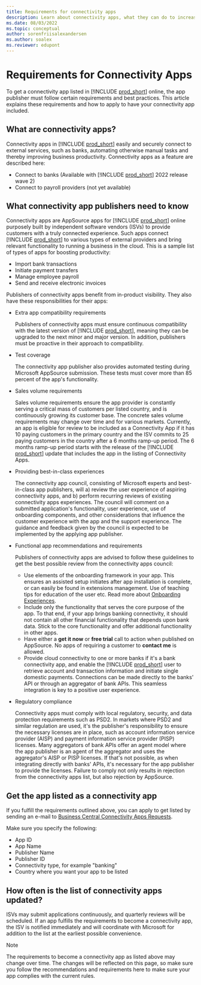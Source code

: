```yaml
---
title: Requirements for connectivity apps
description: Learn about connectivity apps, what they can do to increase business productivity, and how to get your app listed as a connectivity app.
ms.date: 08/03/2022
ms.topic: conceptual
author: sorenfriisalexandersen
ms.author: soalex
ms.reviewer: edupont
---
```


# Requirements for Connectivity Apps

To get a connectivity app listed in [!INCLUDE [prod_short](../includes/prod_short.md)] online, the app publisher must follow certain requirements and best practices. This article explains these requirements and how to apply to have your connectivity app included.

## What are connectivity apps?

Connectivity apps in [!INCLUDE [prod_short](../includes/prod_short.md)] easily and securely connect to external services, such as banks, automating otherwise manual tasks and thereby improving business productivity. Connectivity apps as a feature are described here:

* Connect to banks (Available with [!INCLUDE [prod_short](../includes/prod_short.md)] 2022 release wave 2)
* Connect to payroll providers (not yet available)

## What connectivity app publishers need to know

Connectivity apps are AppSource apps for [!INCLUDE [prod_short](../includes/prod_short.md)] online purposely built by independent software vendors (ISVs) to provide customers with a truly connected experience. Such apps connect [!INCLUDE [prod_short](../includes/prod_short.md)] to various types of external providers and bring relevant functionality to running a business in the cloud. This is a sample list of types of apps for boosting productivity:

* Import bank transactions  
* Initiate payment transfers  
* Manage employee payroll  
* Send and receive electronic invoices  

Publishers of connectivity apps benefit from in-product visibility. They also have these responsibilities for their apps:

* Extra app compatibility requirements

    Publishers of connectivity apps must ensure continuous compatibility with the latest version of [!INCLUDE [prod_short](../includes/prod_short.md)], meaning they can be upgraded to the next minor and major version. In addition, publishers must be proactive in their approach to compatibility.

* Test coverage

    The connectivity app publisher also provides automated testing during Microsoft AppSource submission. These tests must cover more than 85 percent of the app's functionality.

* Sales volume requirements

    Sales volume requirements ensure the app provider is constantly serving a critical mass of customers per listed country, and is continuously growing its customer base. The concrete sales volume requirements may change over time and for various markets. 
    Currently, an app is eligible for review to be included as a Connectivity App if it has 10 paying customers in the primary country and the ISV commits to 25 paying customers in the country after a 6 months ramp-up period. The 6 months ramp-up period starts with the release of the [!INCLUDE [prod_short](../includes/prod_short.md)] update that includes the app in the listing of Connectivity Apps.

* Providing best-in-class experiences

    The connectivity app council, consisting of Microsoft experts and best-in-class app publishers, will a) review the user experience of aspiring connectivity apps, and b) perform recurring reviews of existing connectivity apps experiences. The council will comment on a submitted application's functionality, user experience, use of onboarding components, and other considerations that influence the customer experience with the app and the support experience. The guidance and feedback given by the council is expected to be implemented by the applying app publisher.  

* Functional app recommendations and requirements

    Publishers of connectivity apps are advised to follow these guidelines to get the best possible review from the connectivity apps council:

  * Use elements of the onboarding framework in your app. This ensures an assisted setup initiates after app installation is complete, or can easily be found in extensions management. Use of teaching tips for education of the user etc. Read more about [Onboarding Experiences](../administration/onboarding-experiences.md).
  * Include only the functionality that serves the core purpose of the app. To that end, if your app brings banking connectivity, it should not contain all other financial functionality that depends upon bank data. Stick to the core functionality and offer additional functionality in other apps.
  * Have either a **get it now** or **free trial** call to action when published on AppSource. No apps of requiring a customer to **contact me** is allowed.
  * Provide cloud connectivity to one or more banks if it's a bank connectivity app, and enable the [!INCLUDE [prod_short](../includes/prod_short.md)] user to retrieve account and transaction information and initiate single domestic payments. Connections can be made directly to the banks’ API or through an aggregator of bank APIs. This seamless integration is key to a positive user experience.

* Regulatory compliance

    Connectivity apps must comply with local regulatory, security, and data protection requirements such as PSD2. In markets where PSD2 and similar regulation are used, it's the publisher's responsibility to ensure the necessary licenses are in place, such as account information service provider (AISP) and payment information service provider (PISP) licenses. Many aggregators of bank APIs offer an agent model where the app publisher is an agent of the aggregator and uses the aggregator's AISP or PISP licenses. If that's not possible, as when integrating directly with banks' APIs, it's necessary for the app publisher to provide the licenses. Failure to comply not only results in rejection from the connectivity apps list, but also rejection by AppSource.

## Get the app listed as a connectivity app

If you fulfill the requirements outlined above, you can apply to get listed by sending an e-mail to [Business Central Connectivity Apps Requests](mailto:bc-connectivity-apps@microsoft.com).

Make sure you specify the following:

* App ID
* App Name
* Publisher Name
* Publisher ID
* Connectivity type, for example "banking"
* Country where you want your app to be listed

## How often is the list of connectivity apps updated?

ISVs may submit applications continuously, and quarterly reviews will be scheduled. If an app fulfills the requirements to become a connectivity app, the ISV is notified immediately and will coordinate with Microsoft for addition to the list at the earliest possible convenience. 

> [!NOTE]  
> The requirements to become a connectivity app as listed above may change over time. The changes will be reflected on this page, so make sure you follow the recommendations and requirements here to make sure your app complies with the current rules.
